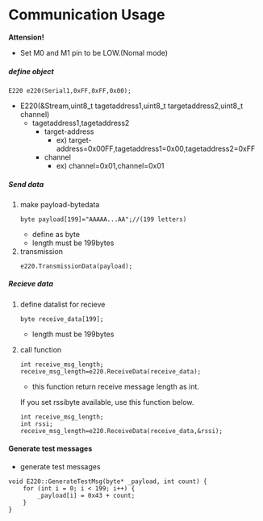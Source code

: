 # Communication Usage

**Attension!**
- Set M0 and M1 pin to be LOW.(Nomal mode)


##### define object
```
E220 e220(Serial1,0xFF,0xFF,0x00);
```
- E220(&Stream,uint8_t tagetaddress1,uint8_t targetaddress2,uint8_t channel)
    - tagetaddress1,tagetaddress2
        - target-address
            - ex) target-address=0x00FF,tagetaddress1=0x00,tagetaddress2=0xFF
        - channel
            - ex) channel=0x01,channel=0x01

##### Send data
1. make payload-bytedata
    ```
    byte payload[199]="AAAAA...AA";//(199 letters)
    ```
    - define as byte
    - length must be 199bytes 
1. transmission
    ```
    e220.TransmissionData(payload);
    ```


##### Recieve data
1. define datalist for recieve
    ```
    byte receive_data[199];
    ```
    - length must be 199bytes
1. call function
    ```
    int receive_msg_length;
    receive_msg_length=e220.ReceiveData(receive_data);
    ```

    - this function return receive message length as int.

    If you set rssibyte available, use this function below.
    ```
    int receive_msg_length;
    int rssi;
    receive_msg_length=e220.ReceiveData(receive_data,&rssi);
    ```

#### Generate test messages
- generate test messages
```
void E220::GenerateTestMsg(byte* _payload, int count) {
    for (int i = 0; i < 199; i++) {
        _payload[i] = 0x43 + count;
    }
}
``` 


